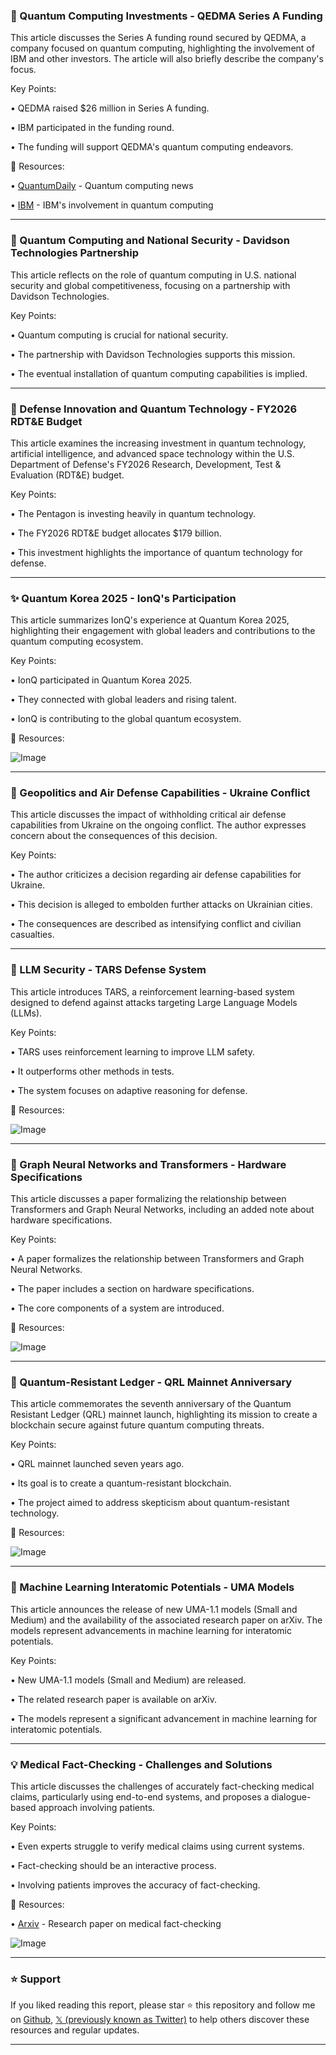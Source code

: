 ### 🤖 Quantum Computing Investments - QEDMA Series A Funding

This article discusses the Series A funding round secured by QEDMA, a company focused on quantum computing, highlighting the involvement of IBM and other investors.  The article will also briefly describe the company's focus.

Key Points:

• QEDMA raised $26 million in Series A funding.


• IBM participated in the funding round.


• The funding will support QEDMA's quantum computing endeavors.



🔗 Resources:

• [QuantumDaily](https://x.com/QuantumDaily) - Quantum computing news


• [IBM](https://x.com/IBM) - IBM's involvement in quantum computing


---

### 🚀 Quantum Computing and National Security - Davidson Technologies Partnership

This article reflects on the role of quantum computing in U.S. national security and global competitiveness, focusing on a partnership with Davidson Technologies.

Key Points:

• Quantum computing is crucial for national security.


•  The partnership with Davidson Technologies supports this mission.


•  The eventual installation of quantum computing capabilities is implied.


---

### 🤖 Defense Innovation and Quantum Technology - FY2026 RDT&E Budget

This article examines the increasing investment in quantum technology, artificial intelligence, and advanced space technology within the U.S. Department of Defense's FY2026 Research, Development, Test & Evaluation (RDT&E) budget.

Key Points:

• The Pentagon is investing heavily in quantum technology.


•  The FY2026 RDT&E budget allocates $179 billion.


• This investment highlights the importance of quantum technology for defense.


---

### ✨ Quantum Korea 2025 - IonQ's Participation

This article summarizes IonQ's experience at Quantum Korea 2025, highlighting their engagement with global leaders and contributions to the quantum computing ecosystem.

Key Points:

• IonQ participated in Quantum Korea 2025.


•  They connected with global leaders and rising talent.


•  IonQ is contributing to the global quantum ecosystem.


🔗 Resources:

![Image](https://pbs.twimg.com/amplify_video_thumb/1940427565132353537/img/OLREznDlr3Wk6EX2.jpg)

---

### 🤖 Geopolitics and Air Defense Capabilities - Ukraine Conflict

This article discusses the impact of withholding critical air defense capabilities from Ukraine on the ongoing conflict.  The author expresses concern about the consequences of this decision.

Key Points:

•  The author criticizes a decision regarding air defense capabilities for Ukraine.


•  This decision is alleged to embolden further attacks on Ukrainian cities.


•  The consequences are described as intensifying conflict and civilian casualties.


---

### 🤖  LLM Security - TARS Defense System

This article introduces TARS, a reinforcement learning-based system designed to defend against attacks targeting Large Language Models (LLMs).

Key Points:

• TARS uses reinforcement learning to improve LLM safety.


•  It outperforms other methods in tests.


•  The system focuses on adaptive reasoning for defense.


🔗 Resources:

![Image](https://pbs.twimg.com/media/Gu5-63vbMAAisIu?format=jpg&name=small)


---

### 🤖 Graph Neural Networks and Transformers - Hardware Specifications

This article discusses a paper formalizing the relationship between Transformers and Graph Neural Networks, including an added note about hardware specifications.

Key Points:

•  A paper formalizes the relationship between Transformers and Graph Neural Networks.


•  The paper includes a section on hardware specifications.


• The core components of a system are introduced.


🔗 Resources:

![Image](https://pbs.twimg.com/media/Gu18td0WoAAnlVP?format=png&name=small)


---

### 🤖 Quantum-Resistant Ledger - QRL Mainnet Anniversary

This article commemorates the seventh anniversary of the Quantum Resistant Ledger (QRL) mainnet launch, highlighting its mission to create a blockchain secure against future quantum computing threats.

Key Points:

• QRL mainnet launched seven years ago.


•  Its goal is to create a quantum-resistant blockchain.


•  The project aimed to address skepticism about quantum-resistant technology.


🔗 Resources:

![Image](https://pbs.twimg.com/media/GuZMz3BX0AA_cpp?format=jpg&name=small)

---

### 🤖 Machine Learning Interatomic Potentials - UMA Models

This article announces the release of new UMA-1.1 models (Small and Medium) and the availability of the associated research paper on arXiv.  The models represent advancements in machine learning for interatomic potentials.

Key Points:

• New UMA-1.1 models (Small and Medium) are released.


•  The related research paper is available on arXiv.


•  The models represent a significant advancement in machine learning for interatomic potentials.


---

### 💡 Medical Fact-Checking - Challenges and Solutions

This article discusses the challenges of accurately fact-checking medical claims, particularly using end-to-end systems, and proposes a dialogue-based approach involving patients.

Key Points:

• Even experts struggle to verify medical claims using current systems.


•  Fact-checking should be an interactive process.


•  Involving patients improves the accuracy of fact-checking.


🔗 Resources:

• [Arxiv](https://arxiv.org/abs/2506.20876) - Research paper on medical fact-checking


![Image](https://pbs.twimg.com/media/GuyTcuxXkAAVAG7?format=jpg&name=small)


---

### ⭐️ Support

If you liked reading this report, please star ⭐️ this repository and follow me on [Github](https://github.com/Drix10), [𝕏 (previously known as Twitter)](https://x.com/DRIX_10_) to help others discover these resources and regular updates.

---